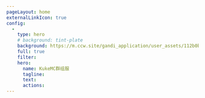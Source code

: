 ```yaml
---
pageLayout: home
externalLinkIcon: true
config:
  -
    type: hero
    # background: tint-plate
    background: https://m.ccw.site/gandi_application/user_assets/112b0b7697f2e2387b0c78cad7727b90.png
    full: true
    filter: 
    hero:
      name: KukeMC群组服
      tagline: 
      text: 
      actions:
---
```


